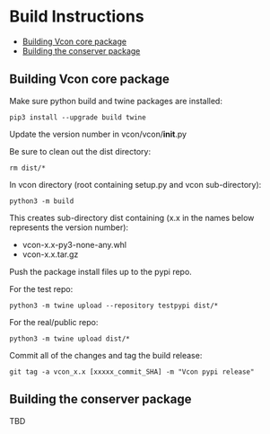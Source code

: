 # Build Instructions

  + [Building Vcon core package](#building-vcon-core-package)
  + [Building the conserver package](#building-the-conserver-package)

## Building Vcon core package

Make sure python build and twine packages are installed:

    pip3 install --upgrade build twine

Update the version number in vcon/vcon/__init__.py

Be sure to clean out the dist directory:

    rm dist/*

In vcon directory (root containing setup.py and vcon sub-directory):

    python3 -m build

This creates sub-directory dist containing (x.x in the names below represents the version number):

  * vcon-x.x-py3-none-any.whl
  * vcon-x.x.tar.gz

Push the package install files up to the pypi repo.

For the test repo:

    python3 -m twine upload --repository testpypi dist/*

For the real/public repo:

    python3 -m twine upload dist/*

Commit all of the changes and tag the build release:

    git tag -a vcon_x.x [xxxxx_commit_SHA] -m "Vcon pypi release"

## Building the conserver package

TBD


